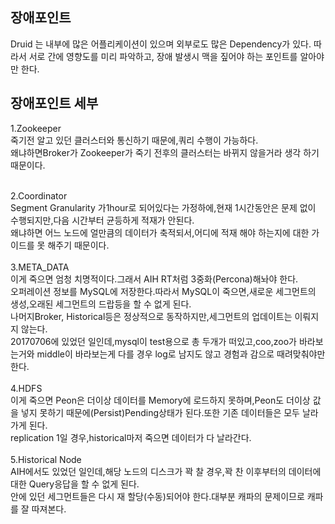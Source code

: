 ## 장애포인트
Druid 는 내부에 많은 어플리케이션이 있으며 외부로도 많은 Dependency가 있다.
따라서 서로 간에 영향도를 미리 파악하고, 장애 발생시 맥을 짚어야 하는 포인트를 알아야만 한다.

## 장애포인트 세부

1.Zookeeper<br/>
죽기전 알고 있던 클러스터와 통신하기 때문에,쿼리 수행이 가능하다.<br/>
왜냐하면Broker가 Zookeeper가 죽기 전후의 클러스터는 바뀌지 않을거라 생각 하기 때문이다.<br/><br/>

2.Coordinator<br/>
Segment Granularity 가1hour로 되어있다는 가정하에,현재 1시간동안은 문제 없이 수행되지만,다음 시간부터 균등하게 적재가 안된다.<br/>
왜냐하면 어느 노드에 얼만큼의 데이터가 축적되서,어디에 적재 해야 하는지에 대한 가이드를 못 해주기 때문이다.<br/><br/>
3.META_DATA<br/>
이게 죽으면 엄청 치명적이다.그래서 AIH RT처럼 3중화(Percona)해놔야 한다.<br/>
오퍼레이션 정보를 MySQL에 저장한다.따라서 MySQL이 죽으면,새로운 세그먼트의 생성,오래된 세그먼트의 드랍등을 할 수 없게 된다.<br/>
나머지Broker, Historical등은 정상적으로 동작하지만,세그먼트의 업데이트는 이뤄지지 않는다.<br/>
20170706에 있었던 일인데,mysql이 test용으로 총 두개가 떠있고,coo,zoo가 바라보는거와 middle이 바라보는게 다를 경우 log로 남지도 않고 경험과 감으로 때려맞춰야만 한다.<br/><br/>
4.HDFS<br/>
이게 죽으면 Peon은 더이상 데이터를 Memory에 로드하지 못하며,Peon도 더이상 값을 넣지 못하기 때문에(Persist)Pending상태가 된다.또한 기존 데이터들은 모두 날라가게 된다.<br/>
replication 1일 경우,historical마저 죽으면 데이터가 다 날라간다.<br/><br/>
5.Historical Node<br/>
AIH에서도 있었던 일인데,해당 노드의 디스크가 꽉 찰 경우,꽉 찬 이후부터의 데이터에 대한 Query응답을 할 수 없게 된다.<br/>
안에 있던 세그먼트들은 다시 재 할당(수동)되어야 한다.대부분 캐파의 문제이므로 캐파를 잘 따져본다.<br/><br/>
